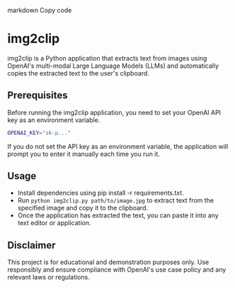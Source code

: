 markdown
Copy code
# img2clip

img2clip is a Python application that extracts text from images using OpenAI's multi-modal Large Language Models (LLMs) and automatically copies the extracted text to the user's clipboard.

## Prerequisites

Before running the img2clip application, you need to set your OpenAI API key as an environment variable.

```bash
OPENAI_KEY="sk-p..."
```

If you do not set the API key as an environment variable, the application will prompt you to enter it manually each time you run it.

## Usage
- Install dependencies using pip install -r requirements.txt.
- Run `python img2clip.py path/to/image.jpg` to extract text from the specified image and copy it to the clipboard.
- Once the application has extracted the text, you can paste it into any text editor or application.

## Disclaimer
This project is for educational and demonstration purposes only. Use responsibly and ensure compliance with OpenAI's use case policy and any relevant laws or regulations.